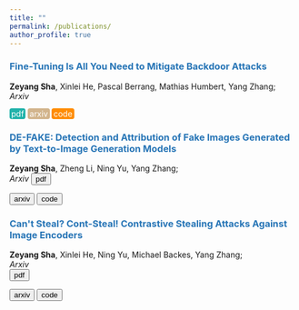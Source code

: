 ```yaml
---
title: ""
permalink: /publications/
author_profile: true
---
```


### <span style="color:rgb(39, 117, 182)">Fine-Tuning Is All You Need to Mitigate Backdoor Attacks</span>
<b>Zeyang Sha</b>,  Xinlei He, Pascal Berrang, Mathias Humbert, Yang Zhang; \
<i>Arxiv</i>
<style type="text/css" rel="stylesheet">
.btn--paper {
color: white;
background-color: lightseagreen;
padding: 1px 3px;
text-align: center;
border-radius: 4px;
}
.btn--arxiv {
color: white;
background-color: tan;
padding: 1px 3px;
text-align: center;
border-radius: 4px;
}
.btn--code {
color: white;
background-color: DARKORANGE;
padding: 1px 3px;
text-align: center;
border-radius: 4px;
}
a{TEXT-DECORATION:none}
</style>
<a href="https://arxiv.org/abs/2212.09067" class="btn--paper" target="_blank">pdf</a>
<a href="https://arxiv.org/abs/2212.09067" class="btn--arxiv" target="_blank">arxiv</a>
<a href="https://arxiv.org/abs/2212.09067" class="btn--code" target="_blank">code</a>

### <span style="color:rgb(39, 117, 182)">DE-FAKE: Detection and Attribution of Fake Images Generated by Text-to-Image Generation Models</span>
<b>Zeyang Sha</b>, Zheng Li, Ning Yu, Yang Zhang;  \
<i>Arxiv</i> 
<input type="button" class="btn btn-info" value="pdf" onclick=" defake1()">
<script>
function defake1()
{
     location.href = "https://arxiv.org/abs/2210.06998";
} 
</script>
<input type="button" class="btn btn-dinger" value="arxiv" onclick=" defake2()">
<script>
function defake2()
{
     location.href = "https://arxiv.org/abs/2210.06998";
} 
</script>
<input type="button" class="btn btn-warning" value="code" onclick=" defake3()">
<script>
function defake3()
{
     location.href = "https://arxiv.org/abs/2210.06998";
} 
</script>

### <span style="color:rgb(39, 117, 182)">Can't Steal? Cont-Steal! Contrastive Stealing Attacks Against Image Encoders</span>
<b>Zeyang Sha</b>, Xinlei He, Ning Yu, Michael Backes, Yang Zhang;  \
<i>Arxiv</i> \
<input type="button" class="btn btn-info" value="pdf" onclick=" contsteal1()">
<script>
function contsteal1()
{
     location.href = "https://arxiv.org/abs/2201.07513";
} 
</script>
<input type="button" class="btn btn-dinger" value="arxiv" onclick=" contsteal2()">
<script>
function contsteal()
{
     location.href = "https://arxiv.org/abs/2201.07513";
} 
</script>
<input type="button" class="btn btn-warning" value="code" onclick=" contsteal3()">
<script>
function contsteal3()
{
     location.href = "https://arxiv.org/abs/2201.07513";
} 
</script>
